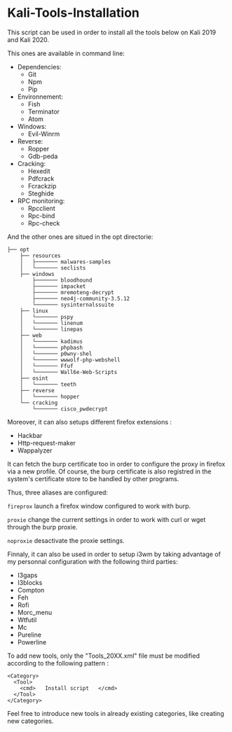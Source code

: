 # Kali-Tools-Installation

This script can be used in order to install all the tools below on Kali 2019 and Kali 2020.

This ones are available in command line:

- Dependencies: 
  - Git
  - Npm 
  - Pip
- Environnement: 
  - Fish
  - Terminator
  - Atom 
- Windows:
  - Evil-Winrm
- Reverse: 
  - Ropper
  - Gdb-peda
- Cracking:
  - Hexedit
  - Pdfcrack
  - Fcrackzip
  - Steghide
- RPC monitoring:
  - Rpcclient
  - Rpc-bind
  - Rpc-check
  
And the other ones are situed in the opt directorie:
```
├── opt
    ├── resources
    │   ├─────── malwares-samples
    │   └─────── seclists
    ├── windows
        ├─────── bloodhound
        ├─────── impacket
        ├─────── mremoteng-decrypt
        ├─────── neo4j-community-3.5.12
        └─────── sysinternalssuite
    ├── linux
    │   └─────── pspy
    │   └─────── linenum
    │   └─────── linepas
    ├── web
    │   └─────── kadimus
    │   └─────── phpbash
    │   └─────── p0wny-shel
    │   └─────── wwwolf-php-webshell
    │   └─────── Ffuf
    │   └─────── Wall6e-Web-Scripts
    ├── osint
    │   └─────── teeth
    ├── reverse
    │   └─────── hopper
    └── cracking
        └─────── cisco_pwdecrypt

```

Moreover, it can also setups different firefox extensions :

  - Hackbar
  - Http-request-maker
  - Wappalyzer

It can fetch the burp certificate too in order to configure the proxy in firefox via a new profile. Of course, the burp certificate is also registred in the system's certificate store to be handled by other programs. 

Thus, three aliases are configured:

```fireprox``` launch a firefox window configured to work with burp.

```proxie``` change the current settings in order to work with curl or wget through the burp proxie.

```noproxie``` desactivate the proxie settings.

Finnaly, it can also be used in order to setup i3wm by taking advantage of my personnal configuration with the following third parties: 

  - I3gaps
  - I3blocks
  - Compton
  - Feh
  - Rofi
  - Morc_menu
  - Wtfutil
  - Mc
  - Pureline
  - Powerline

To add new tools, only the "Tools_20XX.xml" file must be modified according to the following pattern :

```
<Category>
  <Tool>
    <cmd>   Install script   </cmd>
  </Tool>
</Category>
```

Feel free to introduce new tools in already existing categories, like creating new categories.

